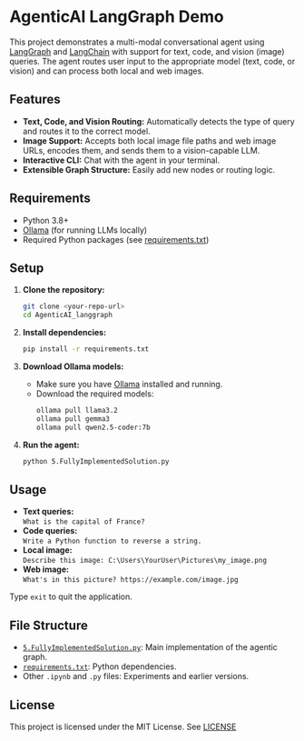# AgenticAI LangGraph Demo

This project demonstrates a multi-modal conversational agent using [LangGraph](https://github.com/langchain-ai/langgraph) and [LangChain](https://github.com/langchain-ai/langchain) with support for text, code, and vision (image) queries. The agent routes user input to the appropriate model (text, code, or vision) and can process both local and web images.

## Features

- **Text, Code, and Vision Routing:** Automatically detects the type of query and routes it to the correct model.
- **Image Support:** Accepts both local image file paths and web image URLs, encodes them, and sends them to a vision-capable LLM.
- **Interactive CLI:** Chat with the agent in your terminal.
- **Extensible Graph Structure:** Easily add new nodes or routing logic.

## Requirements

- Python 3.8+
- [Ollama](https://ollama.com/) (for running LLMs locally)
- Required Python packages (see [requirements.txt](requirements.txt))

## Setup

1. **Clone the repository:**
    ```sh
    git clone <your-repo-url>
    cd AgenticAI_langgraph
    ```

2. **Install dependencies:**
    ```sh
    pip install -r requirements.txt
    ```

3. **Download Ollama models:**
    - Make sure you have [Ollama](https://ollama.com/) installed and running.
    - Download the required models:
        ```sh
        ollama pull llama3.2
        ollama pull gemma3
        ollama pull qwen2.5-coder:7b
        ```

4. **Run the agent:**
    ```sh
    python 5.FullyImplementedSolution.py
    ```

## Usage

- **Text queries:**  
  `What is the capital of France?`
- **Code queries:**  
  `Write a Python function to reverse a string.`
- **Local image:**  
  `Describe this image: C:\Users\YourUser\Pictures\my_image.png`
- **Web image:**  
  `What's in this picture? https://example.com/image.jpg`

Type `exit` to quit the application.

## File Structure

- [`5.FullyImplementedSolution.py`](5.FullyImplementedSolution.py): Main implementation of the agentic graph.
- [`requirements.txt`](requirements.txt): Python dependencies.
- Other `.ipynb` and `.py` files: Experiments and earlier versions.

## License

This project is licensed under the MIT License. See [LICENSE](LICENSE)

